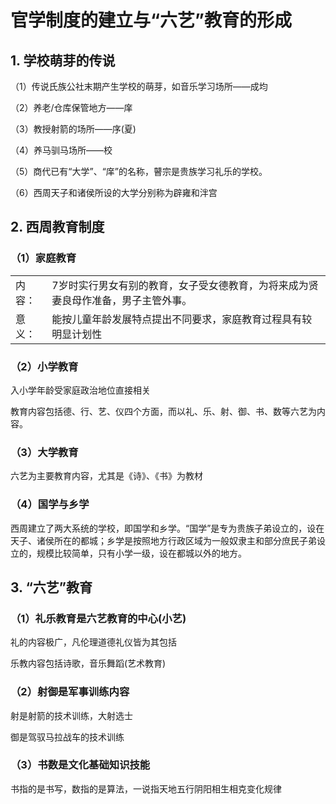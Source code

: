 # 官学制度的建立与“六艺”教育的形成



## 1. 学校萌芽的传说



（1）传说氏族公社末期产生学校的萌芽，如音乐学习场所——成均



（2）养老/仓库保管地方——庠



（3）教授射箭的场所——序(夏)



（4）养马驯马场所——校



（5）商代已有“大学”、“庠”的名称，瞽宗是贵族学习礼乐的学校。



（6）西周天子和诸侯所设的大学分别称为辟雍和泮宫



## 2. 西周教育制度



### （1）家庭教育

|        |                                                              |
| ------ | ------------------------------------------------------------ |
| 内容： | 7岁时实行男女有别的教育，女子受女德教育，为将来成为贤妻良母作准备，男子主管外事。 |
| 意义： | 能按儿童年龄发展特点提出不同要求，家庭教育过程具有较明显计划性 |



### （2）小学教育



入小学年龄受家庭政治地位直接相关



教育内容包括德、行、艺、仪四个方面，而以礼、乐、射、御、书、数等六艺为内容。



### （3）大学教育



六艺为主要教育内容，尤其是《诗》、《书》为教材



### （4）国学与乡学



西周建立了两大系统的学校，即国学和乡学。“国学”是专为贵族子弟设立的，设在天子、诸侯所在的都城；乡学是按照地方行政区域为一般奴隶主和部分庶民子弟设立的，规模比较简单，只有小学一级，设在都城以外的地方。



## 3. “六艺”教育



### （1）礼乐教育是六艺教育的中心(小艺)



礼的内容极广，凡伦理道德礼仪皆为其包括



乐教内容包括诗歌，音乐舞蹈(艺术教育)



### （2）射御是军事训练内容



射是射箭的技术训练，大射选士



御是驾驭马拉战车的技术训练



### （3）书数是文化基础知识技能



书指的是书写，数指的是算法，一说指天地五行阴阳相生相克变化规律